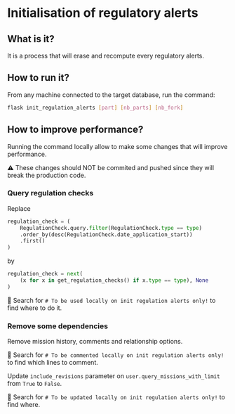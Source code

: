 # Initialisation of regulatory alerts

## What is it?

It is a process that will erase and recompute every regulatory alerts.

## How to run it?

From any machine connected to the target database, run the command:

```bash
flask init_regulation_alerts [part] [nb_parts] [nb_fork]
```

## How to improve performance?

Running the command locally allow to make some changes that will improve performance.

:warning: These changes should NOT be commited and pushed since they will break the production code.

### Query regulation checks

Replace 

```python
regulation_check = (
    RegulationCheck.query.filter(RegulationCheck.type == type)
    .order_by(desc(RegulationCheck.date_application_start))
    .first()
)
```

by

```python
regulation_check = next(
    (x for x in get_regulation_checks() if x.type == type), None
)
```

:memo: Search for `# To be used locally on init regulation alerts only!` to find where to do it.

### Remove some dependencies

Remove mission history, comments and relationship options.

:memo: Search for `# To be commented locally on init regulation alerts only!` to find which lines to comment.

Update `include_revisions` parameter on `user.query_missions_with_limit` from `True` to `False`.

:memo: Search for `# To be updated locally on init regulation alerts only!` to find where.
